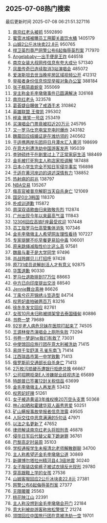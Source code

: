 ## 2025-07-08热门搜索 
最后更新时间 2025-07-08 06:21:51.327116 
1. [南京红老头被抓](https://s.weibo.com/weibo?q=%23%E5%8D%97%E4%BA%AC%E7%BA%A2%E8%80%81%E5%A4%B4%E8%A2%AB%E6%8A%93%23&t=31&band_rank=1&Refer=top) 5592890
1. [蜜雪冰城被曝员工用脚关直饮水桶](https://s.weibo.com/weibo?q=%23%E8%9C%9C%E9%9B%AA%E5%86%B0%E5%9F%8E%E8%A2%AB%E6%9B%9D%E5%91%98%E5%B7%A5%E7%94%A8%E8%84%9A%E5%85%B3%E7%9B%B4%E9%A5%AE%E6%B0%B4%E6%A1%B6%23&t=31&band_rank=4&Refer=top) 1405179
1. [山姆2公斤冰块卖22.8元](https://s.weibo.com/weibo?q=%23%E5%B1%B1%E5%A7%862%E5%85%AC%E6%96%A4%E5%86%B0%E5%9D%97%E5%8D%9622.8%E5%85%83%23&t=31&band_rank=2&Refer=top) 950765
1. [捍卫英烈尊严网警公布6起侮辱英烈案](https://s.weibo.com/weibo?q=%23%E6%8D%8D%E5%8D%AB%E8%8B%B1%E7%83%88%E5%B0%8A%E4%B8%A5%E7%BD%91%E8%AD%A6%E5%85%AC%E5%B8%836%E8%B5%B7%E4%BE%AE%E8%BE%B1%E8%8B%B1%E7%83%88%E6%A1%88%23&t=31&band_rank=3&Refer=top) 717970
1. [Angelababy一出手便是王炸](https://s.weibo.com/weibo?q=%23Angelababy%E4%B8%80%E5%87%BA%E6%89%8B%E4%BE%BF%E6%98%AF%E7%8E%8B%E7%82%B8%23&t=31&band_rank=5&Refer=top) 646518
1. [南京女装大叔网传信息有夸大成分](https://s.weibo.com/weibo?q=%23%E5%8D%97%E4%BA%AC%E5%A5%B3%E8%A3%85%E5%A4%A7%E5%8F%94%E7%BD%91%E4%BC%A0%E4%BF%A1%E6%81%AF%E6%9C%89%E5%A4%B8%E5%A4%A7%E6%88%90%E5%88%86%23&t=31&band_rank=6&Refer=top) 571340
1. [凤凰传奇已连续取消3站演唱会](https://s.weibo.com/weibo?q=%23%E5%87%A4%E5%87%B0%E4%BC%A0%E5%A5%87%E5%B7%B2%E8%BF%9E%E7%BB%AD%E5%8F%96%E6%B6%883%E7%AB%99%E6%BC%94%E5%94%B1%E4%BC%9A%23&t=31&band_rank=7&Refer=top) 485072
1. [爱泼斯坦去世当晚牢房区域视频公开](https://s.weibo.com/weibo?q=%23%E7%88%B1%E6%B3%BC%E6%96%AF%E5%9D%A6%E5%8E%BB%E4%B8%96%E5%BD%93%E6%99%9A%E7%89%A2%E6%88%BF%E5%8C%BA%E5%9F%9F%E8%A7%86%E9%A2%91%E5%85%AC%E5%BC%80%23&t=31&band_rank=8&Refer=top) 412312
1. [举报者身份信息惊现举报对象办公室](https://s.weibo.com/weibo?q=%23%E4%B8%BE%E6%8A%A5%E8%80%85%E8%BA%AB%E4%BB%BD%E4%BF%A1%E6%81%AF%E6%83%8A%E7%8E%B0%E4%B8%BE%E6%8A%A5%E5%AF%B9%E8%B1%A1%E5%8A%9E%E5%85%AC%E5%AE%A4%23&t=31&band_rank=26&Refer=top) 388184
1. [张子枫简直蜕变](https://s.weibo.com/weibo?q=%E5%BC%A0%E5%AD%90%E6%9E%AB%E7%AE%80%E7%9B%B4%E8%9C%95%E5%8F%98&t=31&band_rank=9&Refer=top) 355069
1. [宠主称金毛李墩墩事件已圆满解决](https://s.weibo.com/weibo?q=%23%E5%AE%A0%E4%B8%BB%E7%A7%B0%E9%87%91%E6%AF%9B%E6%9D%8E%E5%A2%A9%E5%A2%A9%E4%BA%8B%E4%BB%B6%E5%B7%B2%E5%9C%86%E6%BB%A1%E8%A7%A3%E5%86%B3%23&t=31&band_rank=10&Refer=top) 326168
1. [南京红老头](https://s.weibo.com/weibo?q=%E5%8D%97%E4%BA%AC%E7%BA%A2%E8%80%81%E5%A4%B4&t=31&band_rank=11&Refer=top) 323578
1. [葛荟婕自曝做了戒酒手术](https://s.weibo.com/weibo?q=%23%E8%91%9B%E8%8D%9F%E5%A9%95%E8%87%AA%E6%9B%9D%E5%81%9A%E4%BA%86%E6%88%92%E9%85%92%E6%89%8B%E6%9C%AF%23&t=31&band_rank=12&Refer=top) 310862
1. [英雄联盟 王俊凯](https://s.weibo.com/weibo?q=%E8%8B%B1%E9%9B%84%E8%81%94%E7%9B%9F%20%E7%8E%8B%E4%BF%8A%E5%87%AF&t=31&band_rank=13&Refer=top) 295302
1. [梓渝 微笑一号店](https://s.weibo.com/weibo?q=%E6%A2%93%E6%B8%9D%20%E5%BE%AE%E7%AC%91%E4%B8%80%E5%8F%B7%E5%BA%97&t=31&band_rank=14&Refer=top) 253419
1. [买演唱会门票竟被扣近20万元](https://s.weibo.com/weibo?q=%23%E4%B9%B0%E6%BC%94%E5%94%B1%E4%BC%9A%E9%97%A8%E7%A5%A8%E7%AB%9F%E8%A2%AB%E6%89%A3%E8%BF%9120%E4%B8%87%E5%85%83%23&t=31&band_rank=15&Refer=top) 245795
1. [又一罗马仕充电宝充电时爆炸](https://s.weibo.com/weibo?q=%23%E5%8F%88%E4%B8%80%E7%BD%97%E9%A9%AC%E4%BB%95%E5%85%85%E7%94%B5%E5%AE%9D%E5%85%85%E7%94%B5%E6%97%B6%E7%88%86%E7%82%B8%23&t=31&band_rank=16&Refer=top) 243182
1. [魏晨回应结婚证是在潍坊领的](https://s.weibo.com/weibo?q=%23%E9%AD%8F%E6%99%A8%E5%9B%9E%E5%BA%94%E7%BB%93%E5%A9%9A%E8%AF%81%E6%98%AF%E5%9C%A8%E6%BD%8D%E5%9D%8A%E9%A2%86%E7%9A%84%23&t=31&band_rank=17&Refer=top) 240562
1. [于适携两岸乐团将日月潭水汇入黄河](https://s.weibo.com/weibo?q=%23%E4%BA%8E%E9%80%82%E6%90%BA%E4%B8%A4%E5%B2%B8%E4%B9%90%E5%9B%A2%E5%B0%86%E6%97%A5%E6%9C%88%E6%BD%AD%E6%B0%B4%E6%B1%87%E5%85%A5%E9%BB%84%E6%B2%B3%23&t=31&band_rank=18&Refer=top) 198699
1. [在意大利遭洗劫中国游客发声](https://s.weibo.com/weibo?q=%23%E5%9C%A8%E6%84%8F%E5%A4%A7%E5%88%A9%E9%81%AD%E6%B4%97%E5%8A%AB%E4%B8%AD%E5%9B%BD%E6%B8%B8%E5%AE%A2%E5%8F%91%E5%A3%B0%23&t=31&band_rank=22&Refer=top) 195039
1. [李钟硕终于在剧里过上了正常家庭生活](https://s.weibo.com/weibo?q=%E6%9D%8E%E9%92%9F%E7%A1%95%E7%BB%88%E4%BA%8E%E5%9C%A8%E5%89%A7%E9%87%8C%E8%BF%87%E4%B8%8A%E4%BA%86%E6%AD%A3%E5%B8%B8%E5%AE%B6%E5%BA%AD%E7%94%9F%E6%B4%BB&t=31&band_rank=19&Refer=top) 188469
1. [金毛被打死狗主人称店家拒调解](https://s.weibo.com/weibo?q=%23%E9%87%91%E6%AF%9B%E8%A2%AB%E6%89%93%E6%AD%BB%E7%8B%97%E4%B8%BB%E4%BA%BA%E7%A7%B0%E5%BA%97%E5%AE%B6%E6%8B%92%E8%B0%83%E8%A7%A3%23&t=31&band_rank=20&Refer=top) 187488
1. [日本小学生完全不知日军侵华事实](https://s.weibo.com/weibo?q=%23%E6%97%A5%E6%9C%AC%E5%B0%8F%E5%AD%A6%E7%94%9F%E5%AE%8C%E5%85%A8%E4%B8%8D%E7%9F%A5%E6%97%A5%E5%86%9B%E4%BE%B5%E5%8D%8E%E4%BA%8B%E5%AE%9E%23&t=31&band_rank=21&Refer=top) 156898
1. [于适在黄河岸边的讲述深情有力](https://s.weibo.com/weibo?q=%23%E4%BA%8E%E9%80%82%E5%9C%A8%E9%BB%84%E6%B2%B3%E5%B2%B8%E8%BE%B9%E7%9A%84%E8%AE%B2%E8%BF%B0%E6%B7%B1%E6%83%85%E6%9C%89%E5%8A%9B%23&t=31&band_rank=23&Refer=top) 138852
1. [热射病的前兆](https://s.weibo.com/weibo?q=%23%E7%83%AD%E5%B0%84%E7%97%85%E7%9A%84%E5%89%8D%E5%85%86%23&t=31&band_rank=24&Refer=top) 138797
1. [NBA交易](https://s.weibo.com/weibo?q=%23NBA%E4%BA%A4%E6%98%93%23&t=31&band_rank=25&Refer=top) 135267
1. [俄高官被普京解职当天自杀身亡](https://s.weibo.com/weibo?q=%23%E4%BF%84%E9%AB%98%E5%AE%98%E8%A2%AB%E6%99%AE%E4%BA%AC%E8%A7%A3%E8%81%8C%E5%BD%93%E5%A4%A9%E8%87%AA%E6%9D%80%E8%BA%AB%E4%BA%A1%23&t=31&band_rank=26&Refer=top) 121069
1. [国足0比3韩国](https://s.weibo.com/weibo?q=%23%E5%9B%BD%E8%B6%B30%E6%AF%943%E9%9F%A9%E5%9B%BD%23&t=31&band_rank=27&Refer=top) 118370
1. [朴成训道歉](https://s.weibo.com/weibo?q=%E6%9C%B4%E6%88%90%E8%AE%AD%E9%81%93%E6%AD%89&t=31&band_rank=28&Refer=top) 115872
1. [周深双语歌曲归来致敬先烈](https://s.weibo.com/weibo?q=%23%E5%91%A8%E6%B7%B1%E5%8F%8C%E8%AF%AD%E6%AD%8C%E6%9B%B2%E5%BD%92%E6%9D%A5%E8%87%B4%E6%95%AC%E5%85%88%E7%83%88%23&t=31&band_rank=29&Refer=top) 112874
1. [广州出现今年以来最高气温](https://s.weibo.com/weibo?q=%23%E5%B9%BF%E5%B7%9E%E5%87%BA%E7%8E%B0%E4%BB%8A%E5%B9%B4%E4%BB%A5%E6%9D%A5%E6%9C%80%E9%AB%98%E6%B0%94%E6%B8%A9%23&t=31&band_rank=30&Refer=top) 111843
1. [12306回应高铁F座最受欢迎](https://s.weibo.com/weibo?q=%2312306%E5%9B%9E%E5%BA%94%E9%AB%98%E9%93%81F%E5%BA%A7%E6%9C%80%E5%8F%97%E6%AC%A2%E8%BF%8E%23&t=31&band_rank=31&Refer=top) 107448
1. [员工指罗马仕高管集体消失](https://s.weibo.com/weibo?q=%23%E5%91%98%E5%B7%A5%E6%8C%87%E7%BD%97%E9%A9%AC%E4%BB%95%E9%AB%98%E7%AE%A1%E9%9B%86%E4%BD%93%E6%B6%88%E5%A4%B1%23&t=31&band_rank=9&Refer=top) 107346
1. [金毛李墩墩主人希望网友理性看待](https://s.weibo.com/weibo?q=%23%E9%87%91%E6%AF%9B%E6%9D%8E%E5%A2%A9%E5%A2%A9%E4%B8%BB%E4%BA%BA%E5%B8%8C%E6%9C%9B%E7%BD%91%E5%8F%8B%E7%90%86%E6%80%A7%E7%9C%8B%E5%BE%85%23&t=31&band_rank=10&Refer=top) 107227
1. [专家提醒不吃早餐更易铅中毒](https://s.weibo.com/weibo?q=%23%E4%B8%93%E5%AE%B6%E6%8F%90%E9%86%92%E4%B8%8D%E5%90%83%E6%97%A9%E9%A4%90%E6%9B%B4%E6%98%93%E9%93%85%E4%B8%AD%E6%AF%92%23&t=31&band_rank=15&Refer=top) 106001
1. [原来跳绳减脂性价比这么高](https://s.weibo.com/weibo?q=%23%E5%8E%9F%E6%9D%A5%E8%B7%B3%E7%BB%B3%E5%87%8F%E8%84%82%E6%80%A7%E4%BB%B7%E6%AF%94%E8%BF%99%E4%B9%88%E9%AB%98%23&t=31&band_rank=32&Refer=top) 97581
1. [魏晨与妻子是大学同学](https://s.weibo.com/weibo?q=%23%E9%AD%8F%E6%99%A8%E4%B8%8E%E5%A6%BB%E5%AD%90%E6%98%AF%E5%A4%A7%E5%AD%A6%E5%90%8C%E5%AD%A6%23&t=31&band_rank=33&Refer=top) 97496
1. [肖战玲娜贝儿打招呼](https://s.weibo.com/weibo?q=%E8%82%96%E6%88%98%E7%8E%B2%E5%A8%9C%E8%B4%9D%E5%84%BF%E6%89%93%E6%8B%9B%E5%91%BC&t=31&band_rank=34&Refer=top) 97428
1. [原731成员说解剖活人才有意义](https://s.weibo.com/weibo?q=%23%E5%8E%9F731%E6%88%90%E5%91%98%E8%AF%B4%E8%A7%A3%E5%89%96%E6%B4%BB%E4%BA%BA%E6%89%8D%E6%9C%89%E6%84%8F%E4%B9%89%23&t=31&band_rank=34&Refer=top) 92875
1. [华策道歉](https://s.weibo.com/weibo?q=%23%E5%8D%8E%E7%AD%96%E9%81%93%E6%AD%89%23&t=31&band_rank=35&Refer=top) 90330
1. [罗马仕退款排到17万位](https://s.weibo.com/weibo?q=%23%E7%BD%97%E9%A9%AC%E4%BB%95%E9%80%80%E6%AC%BE%E6%8E%92%E5%88%B017%E4%B8%87%E4%BD%8D%23&t=31&band_rank=36&Refer=top) 88663
1. [中方已向印度提出交涉](https://s.weibo.com/weibo?q=%23%E4%B8%AD%E6%96%B9%E5%B7%B2%E5%90%91%E5%8D%B0%E5%BA%A6%E6%8F%90%E5%87%BA%E4%BA%A4%E6%B6%89%23&t=31&band_rank=37&Refer=top) 88540
1. [Jennie舞台真神](https://s.weibo.com/weibo?q=%23Jennie%E8%88%9E%E5%8F%B0%E7%9C%9F%E7%A5%9E%23&t=31&band_rank=38&Refer=top) 86626
1. [丁禹兮花开锦绣斗笠造型](https://s.weibo.com/weibo?q=%23%E4%B8%81%E7%A6%B9%E5%85%AE%E8%8A%B1%E5%BC%80%E9%94%A6%E7%BB%A3%E6%96%97%E7%AC%A0%E9%80%A0%E5%9E%8B%23&t=31&band_rank=39&Refer=top) 84714
1. [权恩妃直拍破两百万](https://s.weibo.com/weibo?q=%23%E6%9D%83%E6%81%A9%E5%A6%83%E7%9B%B4%E6%8B%8D%E7%A0%B4%E4%B8%A4%E7%99%BE%E4%B8%87%23&t=31&band_rank=40&Refer=top) 83216
1. [徐冬冬发文回应](https://s.weibo.com/weibo?q=%E5%BE%90%E5%86%AC%E5%86%AC%E5%8F%91%E6%96%87%E5%9B%9E%E5%BA%94&t=31&band_rank=41&Refer=top) 82761
1. [女孩10月未归称被绑架曾去泰国缅甸](https://s.weibo.com/weibo?q=%23%E5%A5%B3%E5%AD%A910%E6%9C%88%E6%9C%AA%E5%BD%92%E7%A7%B0%E8%A2%AB%E7%BB%91%E6%9E%B6%E6%9B%BE%E5%8E%BB%E6%B3%B0%E5%9B%BD%E7%BC%85%E7%94%B8%23&t=31&band_rank=42&Refer=top) 80886
1. [书卷一梦](https://s.weibo.com/weibo?q=%E4%B9%A6%E5%8D%B7%E4%B8%80%E6%A2%A6&t=31&band_rank=43&Refer=top) 79689
1. [92岁老人病危兄妹在医院打起来了](https://s.weibo.com/weibo?q=%2392%E5%B2%81%E8%80%81%E4%BA%BA%E7%97%85%E5%8D%B1%E5%85%84%E5%A6%B9%E5%9C%A8%E5%8C%BB%E9%99%A2%E6%89%93%E8%B5%B7%E6%9D%A5%E4%BA%86%23&t=31&band_rank=44&Refer=top) 74505
1. [王源林俊杰演唱会上厕所失败](https://s.weibo.com/weibo?q=%E7%8E%8B%E6%BA%90%E6%9E%97%E4%BF%8A%E6%9D%B0%E6%BC%94%E5%94%B1%E4%BC%9A%E4%B8%8A%E5%8E%95%E6%89%80%E5%A4%B1%E8%B4%A5&t=31&band_rank=45&Refer=top) 73294
1. [书卷一梦是he我们有救了](https://s.weibo.com/weibo?q=%E4%B9%A6%E5%8D%B7%E4%B8%80%E6%A2%A6%E6%98%AFhe%E6%88%91%E4%BB%AC%E6%9C%89%E6%95%91%E4%BA%86&t=31&band_rank=46&Refer=top) 73031
1. [中使馆回应旅行团在意大利被洗劫](https://s.weibo.com/weibo?q=%23%E4%B8%AD%E4%BD%BF%E9%A6%86%E5%9B%9E%E5%BA%94%E6%97%85%E8%A1%8C%E5%9B%A2%E5%9C%A8%E6%84%8F%E5%A4%A7%E5%88%A9%E8%A2%AB%E6%B4%97%E5%8A%AB%23&t=31&band_rank=47&Refer=top) 71415
1. [易烊千玺舒淇 孔雀东南飞](https://s.weibo.com/weibo?q=%E6%98%93%E7%83%8A%E5%8D%83%E7%8E%BA%E8%88%92%E6%B7%87%20%E5%AD%94%E9%9B%80%E4%B8%9C%E5%8D%97%E9%A3%9E&t=31&band_rank=48&Refer=top) 71414
1. [江西瑞昌市第一中学致歉](https://s.weibo.com/weibo?q=%23%E6%B1%9F%E8%A5%BF%E7%91%9E%E6%98%8C%E5%B8%82%E7%AC%AC%E4%B8%80%E4%B8%AD%E5%AD%A6%E8%87%B4%E6%AD%89%23&t=31&band_rank=49&Refer=top) 71413
1. [俄罗斯前交通部长自杀身亡](https://s.weibo.com/weibo?q=%23%E4%BF%84%E7%BD%97%E6%96%AF%E5%89%8D%E4%BA%A4%E9%80%9A%E9%83%A8%E9%95%BF%E8%87%AA%E6%9D%80%E8%BA%AB%E4%BA%A1%23&t=31&band_rank=50&Refer=top) 71413
1. [2万枚污损硬币遭银行拒绝兑换](https://s.weibo.com/weibo?q=%232%E4%B8%87%E6%9E%9A%E6%B1%A1%E6%8D%9F%E7%A1%AC%E5%B8%81%E9%81%AD%E9%93%B6%E8%A1%8C%E6%8B%92%E7%BB%9D%E5%85%91%E6%8D%A2%23&t=31&band_rank=46&Refer=top) 66667
1. [公司招聘拒录E人涉嫌就业歧视违法](https://s.weibo.com/weibo?q=%23%E5%85%AC%E5%8F%B8%E6%8B%9B%E8%81%98%E6%8B%92%E5%BD%95E%E4%BA%BA%E6%B6%89%E5%AB%8C%E5%B0%B1%E4%B8%9A%E6%AD%A7%E8%A7%86%E8%BF%9D%E6%B3%95%23&t=31&band_rank=30&Refer=top) 65689
1. [特朗普已签署12封关税信函](https://s.weibo.com/weibo?q=%23%E7%89%B9%E6%9C%97%E6%99%AE%E5%B7%B2%E7%AD%BE%E7%BD%B212%E5%B0%81%E5%85%B3%E7%A8%8E%E4%BF%A1%E5%87%BD%23&t=31&band_rank=39&Refer=top) 63699
1. [金毛李墩墩主人再发声](https://s.weibo.com/weibo?q=%23%E9%87%91%E6%AF%9B%E6%9D%8E%E5%A2%A9%E5%A2%A9%E4%B8%BB%E4%BA%BA%E5%86%8D%E5%8F%91%E5%A3%B0%23&t=31&band_rank=33&Refer=top) 53432
1. [权恩妃好辣](https://s.weibo.com/weibo?q=%E6%9D%83%E6%81%A9%E5%A6%83%E5%A5%BD%E8%BE%A3&t=31&band_rank=12&Refer=top) 51261
1. [女子被造黄谣3年维权换20万空头支票](https://s.weibo.com/weibo?q=%23%E5%A5%B3%E5%AD%90%E8%A2%AB%E9%80%A0%E9%BB%84%E8%B0%A33%E5%B9%B4%E7%BB%B4%E6%9D%83%E6%8D%A220%E4%B8%87%E7%A9%BA%E5%A4%B4%E6%94%AF%E7%A5%A8%23&t=31&band_rank=32&Refer=top) 50368
1. [林心如晒和霍建华双人画秀恩爱](https://s.weibo.com/weibo?q=%23%E6%9E%97%E5%BF%83%E5%A6%82%E6%99%92%E5%92%8C%E9%9C%8D%E5%BB%BA%E5%8D%8E%E5%8F%8C%E4%BA%BA%E7%94%BB%E7%A7%80%E6%81%A9%E7%88%B1%23&t=31&band_rank=45&Refer=top) 50251
1. [矿山瞒报事故举报者信息泄露](https://s.weibo.com/weibo?q=%23%E7%9F%BF%E5%B1%B1%E7%9E%92%E6%8A%A5%E4%BA%8B%E6%95%85%E4%B8%BE%E6%8A%A5%E8%80%85%E4%BF%A1%E6%81%AF%E6%B3%84%E9%9C%B2%23&t=31&band_rank=10&Refer=top) 49505
1. [人际交往中恶意满满的5句话](https://s.weibo.com/weibo?q=%23%E4%BA%BA%E9%99%85%E4%BA%A4%E5%BE%80%E4%B8%AD%E6%81%B6%E6%84%8F%E6%BB%A1%E6%BB%A1%E7%9A%845%E5%8F%A5%E8%AF%9D%23&t=31&band_rank=31&Refer=top) 47971
1. [以法之名更新了](https://s.weibo.com/weibo?q=%E4%BB%A5%E6%B3%95%E4%B9%8B%E5%90%8D%E6%9B%B4%E6%96%B0%E4%BA%86&t=31&band_rank=42&Refer=top) 47652
1. [律师解读南京红老头将担刑责](https://s.weibo.com/weibo?q=%23%E5%BE%8B%E5%B8%88%E8%A7%A3%E8%AF%BB%E5%8D%97%E4%BA%AC%E7%BA%A2%E8%80%81%E5%A4%B4%E5%B0%86%E6%8B%85%E5%88%91%E8%B4%A3%23&t=31&band_rank=44&Refer=top) 46878
1. [侵华日军后代替父辈下跪谢罪](https://s.weibo.com/weibo?q=%23%E4%BE%B5%E5%8D%8E%E6%97%A5%E5%86%9B%E5%90%8E%E4%BB%A3%E6%9B%BF%E7%88%B6%E8%BE%88%E4%B8%8B%E8%B7%AA%E8%B0%A2%E7%BD%AA%23&t=31&band_rank=26&Refer=top) 36761
1. [巴黎高定时装周](https://s.weibo.com/weibo?q=%E5%B7%B4%E9%BB%8E%E9%AB%98%E5%AE%9A%E6%97%B6%E8%A3%85%E5%91%A8&t=31&band_rank=30&Refer=top) 35103
1. [学校通报学生未报清北老师解散群聊](https://s.weibo.com/weibo?q=%23%E5%AD%A6%E6%A0%A1%E9%80%9A%E6%8A%A5%E5%AD%A6%E7%94%9F%E6%9C%AA%E6%8A%A5%E6%B8%85%E5%8C%97%E8%80%81%E5%B8%88%E8%A7%A3%E6%95%A3%E7%BE%A4%E8%81%8A%23&t=31&band_rank=49&Refer=top) 34700
1. [主人称希望还金毛李墩墩公道](https://s.weibo.com/weibo?q=%23%E4%B8%BB%E4%BA%BA%E7%A7%B0%E5%B8%8C%E6%9C%9B%E8%BF%98%E9%87%91%E6%AF%9B%E6%9D%8E%E5%A2%A9%E5%A2%A9%E5%85%AC%E9%81%93%23&t=31&band_rank=35&Refer=top) 30869
1. [新疆博尔塔拉州精河县4.3级地震](https://s.weibo.com/weibo?q=%23%E6%96%B0%E7%96%86%E5%8D%9A%E5%B0%94%E5%A1%94%E6%8B%89%E5%B7%9E%E7%B2%BE%E6%B2%B3%E5%8E%BF4.3%E7%BA%A7%E5%9C%B0%E9%9C%87%23&t=31&band_rank=16&Refer=top) 30240
1. [女子服装店偷裤子被试衣镜反光现形](https://s.weibo.com/weibo?q=%23%E5%A5%B3%E5%AD%90%E6%9C%8D%E8%A3%85%E5%BA%97%E5%81%B7%E8%A3%A4%E5%AD%90%E8%A2%AB%E8%AF%95%E8%A1%A3%E9%95%9C%E5%8F%8D%E5%85%89%E7%8E%B0%E5%BD%A2%23&t=31&band_rank=38&Refer=top) 29780
1. [穿高跟鞋上学的女孩](https://s.weibo.com/weibo?q=%E7%A9%BF%E9%AB%98%E8%B7%9F%E9%9E%8B%E4%B8%8A%E5%AD%A6%E7%9A%84%E5%A5%B3%E5%AD%A9&t=31&band_rank=41&Refer=top) 27536
1. [山姆客服回应2公斤冰块卖22.8元](https://s.weibo.com/weibo?q=%23%E5%B1%B1%E5%A7%86%E5%AE%A2%E6%9C%8D%E5%9B%9E%E5%BA%942%E5%85%AC%E6%96%A4%E5%86%B0%E5%9D%97%E5%8D%9622.8%E5%85%83%23&t=31&band_rank=44&Refer=top) 27381
1. [网警公布6起侮辱英烈案](https://s.weibo.com/weibo?q=%23%E7%BD%91%E8%AD%A6%E5%85%AC%E5%B8%836%E8%B5%B7%E4%BE%AE%E8%BE%B1%E8%8B%B1%E7%83%88%E6%A1%88%23&t=31&band_rank=44&Refer=top) 27377
1. [无限暖暖](https://s.weibo.com/weibo?q=%E6%97%A0%E9%99%90%E6%9A%96%E6%9A%96&t=31&band_rank=48&Refer=top) 25563
1. [桃花映江山](https://s.weibo.com/weibo?q=%E6%A1%83%E8%8A%B1%E6%98%A0%E6%B1%9F%E5%B1%B1&t=31&band_rank=41&Refer=top) 22391
1. [主人称没想到金毛李墩墩会开门](https://s.weibo.com/weibo?q=%23%E4%B8%BB%E4%BA%BA%E7%A7%B0%E6%B2%A1%E6%83%B3%E5%88%B0%E9%87%91%E6%AF%9B%E6%9D%8E%E5%A2%A9%E5%A2%A9%E4%BC%9A%E5%BC%80%E9%97%A8%23&t=31&band_rank=47&Refer=top) 22184
1. [意大利被劫游客称放松警惕了](https://s.weibo.com/weibo?q=%23%E6%84%8F%E5%A4%A7%E5%88%A9%E8%A2%AB%E5%8A%AB%E6%B8%B8%E5%AE%A2%E7%A7%B0%E6%94%BE%E6%9D%BE%E8%AD%A6%E6%83%95%E4%BA%86%23&t=31&band_rank=27&Refer=top) 21274
1. [领馆回应中国旅行团在意被洗劫一空](https://s.weibo.com/weibo?q=%23%E9%A2%86%E9%A6%86%E5%9B%9E%E5%BA%94%E4%B8%AD%E5%9B%BD%E6%97%85%E8%A1%8C%E5%9B%A2%E5%9C%A8%E6%84%8F%E8%A2%AB%E6%B4%97%E5%8A%AB%E4%B8%80%E7%A9%BA%23&t=31&band_rank=39&Refer=top) 19701
